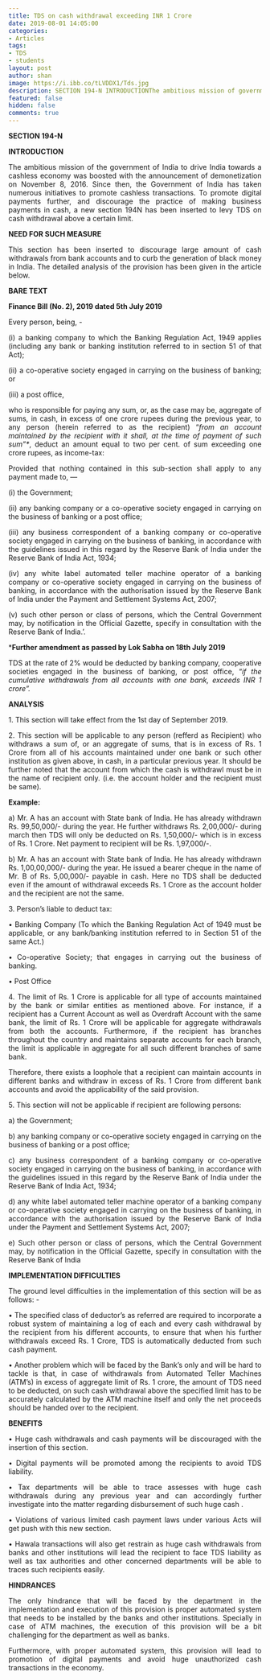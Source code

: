 ```yaml
---
title: TDS on cash withdrawal exceeding INR 1 Crore
date: 2019-08-01 14:05:00 
categories:
- Articles
tags:
- TDS
- students
layout: post
author: shan
image: https://i.ibb.co/tLVDDX1/Tds.jpg
description: SECTION 194-N INTRODUCTIONThe ambitious mission of government of India to drive India towards a cashless economy was boosted with the announcement of demonetization.
featured: false
hidden: false
comments: true
---
```

<p style="text-align: justify;"><strong>SECTION 194-N</strong></p>

<p style="text-align: justify;"><strong>INTRODUCTION</strong></p>

<p style="text-align: justify;">The ambitious mission of the government of India to drive India towards a cashless economy was boosted with the announcement of demonetization on November 8, 2016. Since then, the Government of India has taken numerous initiatives to promote cashless transactions. To promote digital payments further, and discourage the practice of making business payments in cash, a new section 194N has been inserted to levy TDS on cash withdrawal above a certain limit.</p>

<p style="text-align: justify;"><strong>NEED FOR SUCH MEASURE</strong></p>

<p style="text-align: justify;">This section has been inserted to discourage large amount of cash withdrawals from bank accounts and to curb the generation of black money in India. The detailed analysis of the provision has been given in the article below.</p>

<p style="text-align: justify;"><strong>BARE TEXT</strong></p>

<p style="text-align: justify;"><strong>Finance Bill (No. 2), 2019 dated&nbsp;5th July 2019</strong></p>

<p style="text-align: justify;">Every person, being, -</p>

<p style="text-align: justify;">(i) a banking company to which the Banking Regulation Act, 1949 applies (including any bank or banking institution referred to in section 51 of that Act);&nbsp;</p>

<p style="text-align: justify;">(ii) a co-operative society engaged in carrying on the business of banking; or&nbsp;</p>

<p style="text-align: justify;">(iii) a post office,&nbsp;</p>

<p style="text-align: justify;">who is responsible for paying any sum, or, as the case may be, aggregate of sums, in cash, in excess of one crore rupees during the previous year, to any person (herein referred to as the recipient) &ldquo;<em>from an account maintained by the recipient with it shall, at the time of payment of such sum&rdquo;*</em>, deduct an amount equal to two per cent. of sum exceeding one crore rupees, as income-tax:&nbsp;</p>

<p style="text-align: justify;">Provided that nothing contained in this sub-section shall apply to any payment made to, &ndash;&ndash;&nbsp;</p>

<p style="text-align: justify;">(i) the Government;&nbsp;</p>

<p style="text-align: justify;">(ii) any banking company or a co-operative society engaged in carrying on the business of banking or a post office;&nbsp;</p>

<p style="text-align: justify;">(iii) any business correspondent of a banking company or co-operative society engaged in carrying on the business of banking, in accordance with the guidelines issued in this regard by the Reserve Bank of India under the Reserve Bank of India Act, 1934;&nbsp;</p>

<p style="text-align: justify;">(iv) any white label automated teller machine operator of a banking company or co-operative society engaged in carrying on the business of banking, in accordance with the authorisation issued by the Reserve Bank of India under the Payment and Settlement Systems Act, 2007;&nbsp;</p>
<p style="text-align: justify;">(v) such other person or class of persons, which the Central Government may, by notification in the Official Gazette, specify in consultation with the Reserve Bank of India.&rsquo;.</p>

<p style="text-align: justify;">*<strong>Further amendment as passed by Lok Sabha on 18th July 2019</strong></p>

<p style="text-align: justify;">TDS at the rate of 2% would be deducted by banking company, cooperative societies engaged in the business of banking, or post office,&nbsp;&ldquo;<em>if the cumulative withdrawals from all accounts with one bank, exceeds INR 1 crore&rdquo;.</em></p>

<p style="text-align: justify;"><strong>ANALYSIS</strong></p>

<p style="text-align: justify;">1. This section will take effect from the 1st day of September 2019.&nbsp;</p>

<p style="text-align: justify;">2. This section will be applicable to any person (refferd as Recipient) who withdraws a sum of, or an aggregate of sums, that is in excess of Rs. 1 Crore from all of his accounts maintained under one bank or such other institution as given above, in cash, in a particular previous year. It should be further noted that the account from which the cash is withdrawl must be in the name of recipient only. (i.e. the account holder and the recipient must be same).</p>

<p style="text-align: justify;"><strong>Example:&nbsp;</strong></p>

<p style="text-align: justify;">a) Mr. A has an account with State bank of India. He has already withdrawn Rs. 99,50,000/- during the year. He further withdraws Rs. 2,00,000/- during march then TDS will only be deducted on Rs. 1,50,000/- which is in excess of Rs. 1 Crore. Net payment to recipient will be Rs. 1,97,000/-.</p>

<p style="text-align: justify;">b) Mr. A has an account with State bank of India. He has already withdrawn Rs. 1,00,00,000/- during the year. He issued a bearer cheque in the name of Mr. B of Rs. 5,00,000/- payable in cash. Here no TDS shall be deducted even if the amount of withdrawal exceeds Rs. 1 Crore as the account holder and the recipient are not the same.</p>

<p style="text-align: justify;">3. Person&rsquo;s liable to deduct tax:</p>

<p style="text-align: justify;">&bull; Banking Company (To which the Banking Regulation Act of 1949 must be applicable, or any bank/banking institution referred to in Section 51 of the same Act.)</p>

<p style="text-align: justify;">&bull; Co-operative Society; that engages in carrying out the business of banking.</p>

<p style="text-align: justify;">&bull; Post Office</p>

<p style="text-align: justify;">4. The limit of Rs. 1 Crore is applicable for all type of accounts maintained by the bank or similar entities as mentioned above. For instance, if a recipient has a Current Account as well as Overdraft Account with the same bank, the limit of Rs. 1 Crore will be applicable for aggregate withdrawals from both the accounts. Furthermore, if the recipient has branches throughout the country and maintains separate accounts for each branch, the limit is applicable in aggregate for all such different branches of same bank.</p>

<p style="text-align: justify;">Therefore, there exists a loophole that a recipient can maintain accounts in different banks and withdraw in excess of Rs. 1 Crore from different bank accounts and avoid the applicability of the said provision.&nbsp;</p>

<p style="text-align: justify;">5. This section will not be applicable if recipient are following persons:</p>

<p style="text-align: justify;">a) the Government;</p>

<p style="text-align: justify;">b) any banking company or co-operative society engaged in carrying on the business of banking or a post office;&nbsp;</p>

<p style="text-align: justify;">c) any business correspondent of a banking company or co-operative society engaged in carrying on the business of banking, in accordance with the guidelines issued in this regard by the Reserve Bank of India under the Reserve Bank of India Act, 1934;&nbsp;</p>

<p style="text-align: justify;">d) any white label automated teller machine operator of a banking company or co-operative society engaged in carrying on the business of banking, in accordance with the authorisation issued by the Reserve Bank of India under the Payment and Settlement Systems Act, 2007;&nbsp;</p>

<p style="text-align: justify;">e) Such other person or class of persons, which the Central Government may, by notification in the Official Gazette, specify in consultation with the Reserve Bank of India</p>

<p style="text-align: justify;"><strong>IMPLEMENTATION DIFFICULTIES</strong></p>

<p style="text-align: justify;">The ground level difficulties in the implementation of this section will be as follows: -</p>

<p style="text-align: justify;">&bull; The specified class of deductor&rsquo;s as referred are required to incorporate a robust system of maintaining a log of each and every cash withdrawal by the recipient from his different accounts, to ensure that when his further withdrawals exceed Rs. 1 Crore, TDS is automatically deducted from such cash payment.&nbsp;</p>

<p style="text-align: justify;">&bull; Another problem which will be faced by the Bank&rsquo;s only and will be hard to tackle is that, in case of withdrawals from Automated Teller Machines (ATM&rsquo;s) in excess of aggregate limit of Rs. 1 crore, the amount of TDS need to be deducted, on such cash withdrawal above the specified limit has to be accurately calculated by the ATM machine itself and only the net proceeds should be handed over to the recipient.</p>

<p style="text-align: justify;"><strong>BENEFITS</strong></p>

<p style="text-align: justify;">&bull; Huge cash withdrawals and cash payments will be discouraged with the insertion of this section.</p>

<p style="text-align: justify;">&bull; Digital payments will be promoted among the recipients to avoid TDS liability.</p>

<p style="text-align: justify;">&bull; Tax departments will be able to trace assesses with huge cash withdrawals during any previous year and can accordingly further investigate into the matter regarding disbursement of such huge cash .</p>

<p style="text-align: justify;">&bull; Violations of various limited cash payment laws under various Acts will get push with this new section.</p>

<p style="text-align: justify;">&bull; Hawala transactions will also get restrain as huge cash withdrawals from banks and other institutions will lead the recipient to face TDS liability as well as tax authorities and other concerned departments will be able to traces such recipients easily.</p>

<p style="text-align: justify;"><strong>HINDRANCES</strong></p>

<p style="text-align: justify;">The only hindrance that will be faced by the department in the implementation and execution of this provision is proper automated system that needs to be installed by the banks and other institutions. Specially in case of ATM machines, the execution of this provision will be a bit challenging for the department as well as banks.</p>

<p style="text-align: justify;">Furthermore, with proper automated system, this provision will lead to promotion of digital payments and avoid huge unauthorized cash transactions in the economy.</p>
